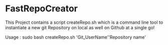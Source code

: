 # FastRepoCreator
This Project contains a script createRepo.sh which is a command line tool to instantiate a new git Repository on local as well on 
Github at a single go!

Usage : sudo bash createRepo.sh 'Git_UserName''Repository name'
